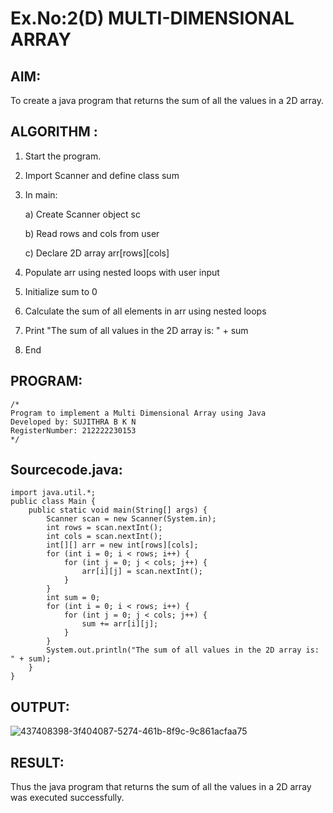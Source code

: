 # Ex.No:2(D) MULTI-DIMENSIONAL ARRAY

## AIM:
To create a java program that returns the sum of all the values in a 2D array.

## ALGORITHM :

1. Start the program.
2. Import Scanner and define class sum
3. In main:

   a) Create Scanner object sc

   b) Read rows and cols from user

   c) Declare 2D array arr[rows][cols]

4. Populate arr using nested loops with user input
5. Initialize sum to 0
6. Calculate the sum of all elements in arr using nested loops
7. Print "The sum of all values in the 2D array is: " + sum
8. End
   
## PROGRAM:
```
/*
Program to implement a Multi Dimensional Array using Java
Developed by: SUJITHRA B K N
RegisterNumber: 212222230153
*/
```
## Sourcecode.java:

```
import java.util.*;
public class Main {
    public static void main(String[] args) {
        Scanner scan = new Scanner(System.in);
        int rows = scan.nextInt();
        int cols = scan.nextInt();
        int[][] arr = new int[rows][cols];
        for (int i = 0; i < rows; i++) {
            for (int j = 0; j < cols; j++) {
                arr[i][j] = scan.nextInt();
            }
        }
        int sum = 0;
        for (int i = 0; i < rows; i++) {
            for (int j = 0; j < cols; j++) {
                sum += arr[i][j];
            }
        }
        System.out.println("The sum of all values in the 2D array is: " + sum);
    }
}
```

## OUTPUT:

![437408398-3f404087-5274-461b-8f9c-9c861acfaa75](https://github.com/user-attachments/assets/01bbddfd-5c56-493b-98fc-ace93de112e4)

## RESULT:
Thus the java program that returns the sum of all the values in a 2D array was executed successfully.
